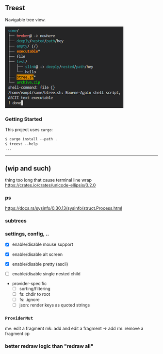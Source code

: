 ## Treest

Navigable tree view.

![./screenshot.png](./screenshot.png)

### Getting Started

This project uses `cargo`:
```console
$ cargo install --path .
$ treest --help
...
```

---

## (wip and such)

thing too long that cause terminal line wrap
https://crates.io/crates/unicode-ellipsis/0.2.0

### ps

https://docs.rs/sysinfo/0.30.13/sysinfo/struct.Process.html

### subtrees

### settings, config, ..

- [x] enable/disable mouse support
- [x] enable/disable alt screen
- [x] enable/disable pretty (ascii)

- [ ] enable/disable single nested child

- provider-specific
    - [ ] sorting/filtering
    - [ ] fs: chdir to root
    - [ ] fs: .ignore
    - [ ] json: render keys as quoted strings

### `ProviderMut`

mv: edit a fragment
mk: add and edit a fragment -> add
rm: remove a fragment
cp

### better redraw logic than "redraw all"
